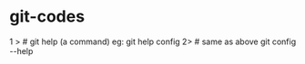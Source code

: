 # git-codes

1 > # git help (a command)
 eg: git help config 
2>  # same as above
 git config --help
